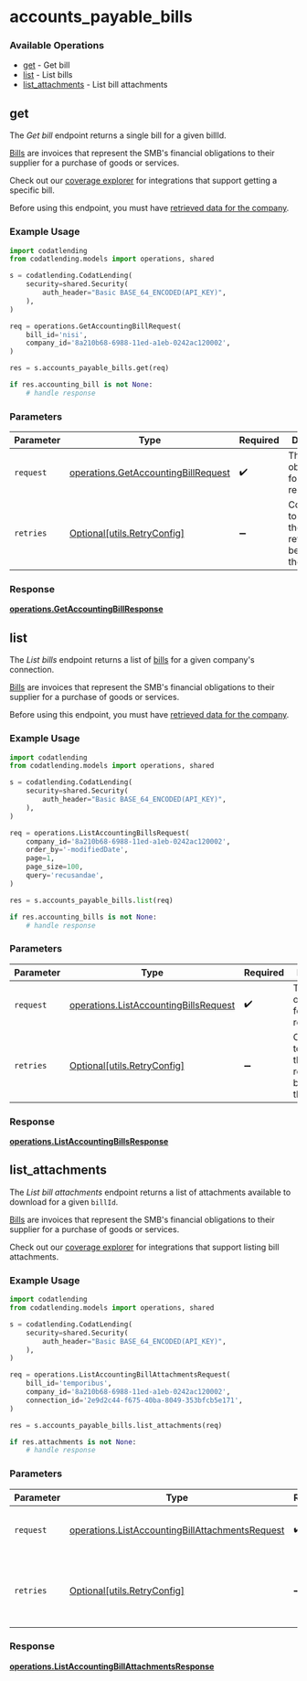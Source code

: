 # accounts_payable_bills

### Available Operations

* [get](#get) - Get bill
* [list](#list) - List bills
* [list_attachments](#list_attachments) - List bill attachments

## get

The *Get bill* endpoint returns a single bill for a given billId.

[Bills](https://docs.codat.io/accounting-api#/schemas/Bill) are invoices that represent the SMB's financial obligations to their supplier for a purchase of goods or services.

Check out our [coverage explorer](https://knowledge.codat.io/supported-features/accounting?view=tab-by-data-type&dataType=bills) for integrations that support getting a specific bill.

Before using this endpoint, you must have [retrieved data for the company](https://docs.codat.io/lending-api#/operations/refresh-company-data).


### Example Usage

```python
import codatlending
from codatlending.models import operations, shared

s = codatlending.CodatLending(
    security=shared.Security(
        auth_header="Basic BASE_64_ENCODED(API_KEY)",
    ),
)

req = operations.GetAccountingBillRequest(
    bill_id='nisi',
    company_id='8a210b68-6988-11ed-a1eb-0242ac120002',
)

res = s.accounts_payable_bills.get(req)

if res.accounting_bill is not None:
    # handle response
```

### Parameters

| Parameter                                                                                  | Type                                                                                       | Required                                                                                   | Description                                                                                |
| ------------------------------------------------------------------------------------------ | ------------------------------------------------------------------------------------------ | ------------------------------------------------------------------------------------------ | ------------------------------------------------------------------------------------------ |
| `request`                                                                                  | [operations.GetAccountingBillRequest](../../models/operations/getaccountingbillrequest.md) | :heavy_check_mark:                                                                         | The request object to use for the request.                                                 |
| `retries`                                                                                  | [Optional[utils.RetryConfig]](../../models/utils/retryconfig.md)                           | :heavy_minus_sign:                                                                         | Configuration to override the default retry behavior of the client.                        |


### Response

**[operations.GetAccountingBillResponse](../../models/operations/getaccountingbillresponse.md)**


## list

The *List bills* endpoint returns a list of [bills](https://docs.codat.io/accounting-api#/schemas/Bill) for a given company's connection.

[Bills](https://docs.codat.io/accounting-api#/schemas/Bill) are invoices that represent the SMB's financial obligations to their supplier for a purchase of goods or services.

Before using this endpoint, you must have [retrieved data for the company](https://docs.codat.io/lending-api#/operations/refresh-company-data).
    

### Example Usage

```python
import codatlending
from codatlending.models import operations, shared

s = codatlending.CodatLending(
    security=shared.Security(
        auth_header="Basic BASE_64_ENCODED(API_KEY)",
    ),
)

req = operations.ListAccountingBillsRequest(
    company_id='8a210b68-6988-11ed-a1eb-0242ac120002',
    order_by='-modifiedDate',
    page=1,
    page_size=100,
    query='recusandae',
)

res = s.accounts_payable_bills.list(req)

if res.accounting_bills is not None:
    # handle response
```

### Parameters

| Parameter                                                                                      | Type                                                                                           | Required                                                                                       | Description                                                                                    |
| ---------------------------------------------------------------------------------------------- | ---------------------------------------------------------------------------------------------- | ---------------------------------------------------------------------------------------------- | ---------------------------------------------------------------------------------------------- |
| `request`                                                                                      | [operations.ListAccountingBillsRequest](../../models/operations/listaccountingbillsrequest.md) | :heavy_check_mark:                                                                             | The request object to use for the request.                                                     |
| `retries`                                                                                      | [Optional[utils.RetryConfig]](../../models/utils/retryconfig.md)                               | :heavy_minus_sign:                                                                             | Configuration to override the default retry behavior of the client.                            |


### Response

**[operations.ListAccountingBillsResponse](../../models/operations/listaccountingbillsresponse.md)**


## list_attachments

The *List bill attachments* endpoint returns a list of attachments available to download for a given `billId`.

[Bills](https://docs.codat.io/accounting-api#/schemas/Bill) are invoices that represent the SMB's financial obligations to their supplier for a purchase of goods or services.

Check out our [coverage explorer](https://knowledge.codat.io/supported-features/accounting?view=tab-by-data-type&dataType=bills) for integrations that support listing bill attachments.


### Example Usage

```python
import codatlending
from codatlending.models import operations, shared

s = codatlending.CodatLending(
    security=shared.Security(
        auth_header="Basic BASE_64_ENCODED(API_KEY)",
    ),
)

req = operations.ListAccountingBillAttachmentsRequest(
    bill_id='temporibus',
    company_id='8a210b68-6988-11ed-a1eb-0242ac120002',
    connection_id='2e9d2c44-f675-40ba-8049-353bfcb5e171',
)

res = s.accounts_payable_bills.list_attachments(req)

if res.attachments is not None:
    # handle response
```

### Parameters

| Parameter                                                                                                          | Type                                                                                                               | Required                                                                                                           | Description                                                                                                        |
| ------------------------------------------------------------------------------------------------------------------ | ------------------------------------------------------------------------------------------------------------------ | ------------------------------------------------------------------------------------------------------------------ | ------------------------------------------------------------------------------------------------------------------ |
| `request`                                                                                                          | [operations.ListAccountingBillAttachmentsRequest](../../models/operations/listaccountingbillattachmentsrequest.md) | :heavy_check_mark:                                                                                                 | The request object to use for the request.                                                                         |
| `retries`                                                                                                          | [Optional[utils.RetryConfig]](../../models/utils/retryconfig.md)                                                   | :heavy_minus_sign:                                                                                                 | Configuration to override the default retry behavior of the client.                                                |


### Response

**[operations.ListAccountingBillAttachmentsResponse](../../models/operations/listaccountingbillattachmentsresponse.md)**

